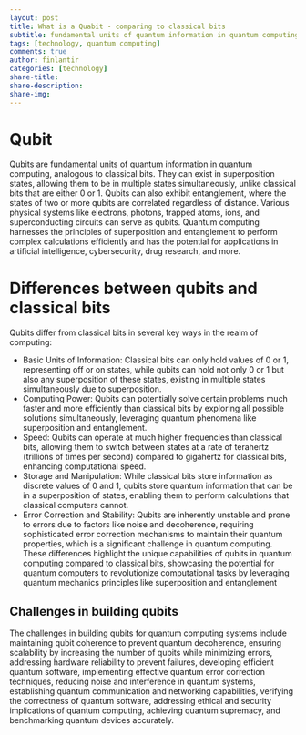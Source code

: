 ```yaml
---
layout: post
title: What is a Quabit - comparing to classical bits
subtitle: fundamental units of quantum information in quantum computing
tags: [technology, quantum computing]
comments: true
author: finlantir
categories: [technology]
share-title:
share-description:
share-img:
---
```



# Qubit
Qubits are fundamental units of quantum information in quantum computing, analogous to classical bits. They can exist in superposition states, allowing them to be in multiple states simultaneously, unlike classical bits that are either 0 or 1. Qubits can also exhibit entanglement, where the states of two or more qubits are correlated regardless of distance. Various physical systems like electrons, photons, trapped atoms, ions, and superconducting circuits can serve as qubits. Quantum computing harnesses the principles of superposition and entanglement to perform complex calculations efficiently and has the potential for applications in artificial intelligence, cybersecurity, drug research, and more.


# Differences between qubits and classical bits
Qubits differ from classical bits in several key ways in the realm of computing:
- Basic Units of Information: Classical bits can only hold values of 0 or 1, representing off or on states, while qubits can hold not only 0 or 1 but also any superposition of these states, existing in multiple states simultaneously due to superposition.
- Computing Power: Qubits can potentially solve certain problems much faster and more efficiently than classical bits by exploring all possible solutions simultaneously, leveraging quantum phenomena like superposition and entanglement.
- Speed: Qubits can operate at much higher frequencies than classical bits, allowing them to switch between states at a rate of terahertz (trillions of times per second) compared to gigahertz for classical bits, enhancing computational speed.
- Storage and Manipulation: While classical bits store information as discrete values of 0 and 1, qubits store quantum information that can be in a superposition of states, enabling them to perform calculations that classical computers cannot.
- Error Correction and Stability: Qubits are inherently unstable and prone to errors due to factors like noise and decoherence, requiring sophisticated error correction mechanisms to maintain their quantum properties, which is a significant challenge in quantum computing.
These differences highlight the unique capabilities of qubits in quantum computing compared to classical bits, showcasing the potential for quantum computers to revolutionize computational tasks by leveraging quantum mechanics principles like superposition and entanglement


## Challenges in building qubits
The challenges in building qubits for quantum computing systems include maintaining qubit coherence to prevent quantum decoherence, ensuring scalability by increasing the number of qubits while minimizing errors, addressing hardware reliability to prevent failures, developing efficient quantum software, implementing effective quantum error correction techniques, reducing noise and interference in quantum systems, establishing quantum communication and networking capabilities, verifying the correctness of quantum software, addressing ethical and security implications of quantum computing, achieving quantum supremacy, and benchmarking quantum devices accurately. 